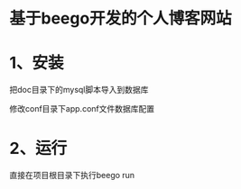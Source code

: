 # 基于beego开发的个人博客网站

# 1、安装
把doc目录下的mysql脚本导入到数据库

修改conf目录下app.conf文件数据库配置

# 2、运行
直接在项目根目录下执行beego run
